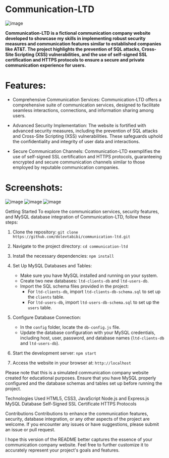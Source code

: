 # Communication-LTD
![image](https://github.com/dolevtabibi/Communication-LTD/assets/88586308/895c62d6-7fa6-475f-8d5a-cc7ff07872fa)

**Communication-LTD is a fictional communication company website developed to showcase my skills in implementing robust security measures and communication features similar to established companies like AT&T. The project highlights the prevention of SQL attacks, Cross-Site Scripting (XSS) vulnerabilities, and the use of self-signed SSL certification and HTTPS protocols to ensure a secure and private communication experience for users.**

# Features:
  * Comprehensive Communication Services: Communication-LTD offers a comprehensive suite of communication services, designed to facilitate seamless interactions, connections, and information sharing among users.

  * Advanced Security Implementation: The website is fortified with advanced security measures, including the prevention of SQL attacks and Cross-Site Scripting (XSS) vulnerabilities. These safeguards uphold the confidentiality and integrity of user data and interactions.

  * Secure Communication Channels: Communication-LTD exemplifies the use of self-signed SSL certification and HTTPS protocols, guaranteeing encrypted and secure communication channels similar to those employed by reputable communication companies.

# Screenshots:
![image](https://github.com/dolevtabibi/Communication-LTD/assets/88586308/1b4b14be-dbd6-4f62-b581-9e018aa9a6c9)
![image](https://github.com/dolevtabibi/Communication-LTD/assets/88586308/2da4b356-7d81-41c9-b8c7-4a24307f0f70)
![image](https://github.com/dolevtabibi/Communication-LTD/assets/88586308/011fc1cf-5893-4ad4-b05e-43e72623881c)

Getting Started
To explore the communication services, security features, and MySQL database integration of Communication-LTD, follow these steps:

1. Clone the repository: `git clone https://github.com/dolevtabibi/communication-ltd.git`
2. Navigate to the project directory: `cd communication-ltd`
3. Install the necessary dependencies: `npm install`

4. Set Up MySQL Databases and Tables:
   - Make sure you have MySQL installed and running on your system.
   - Create two new databases: `ltd-clients-db` and `ltd-users-db`.
   - Import the SQL schema files provided in the project:
     - For `ltd-clients-db`, import `ltd-clients-db-schema.sql` to set up the `clients` table.
     - For `ltd-users-db`, import `ltd-users-db-schema.sql` to set up the `users` table.

5. Configure Database Connection:
   - In the `config` folder, locate the `db-config.js` file.
   - Update the database configuration with your MySQL credentials, including host, user, password, and database names (`ltd-clients-db` and `ltd-users-db`).

6. Start the development server: `npm start`
7. Access the website in your browser at: `http://localhost`

Please note that this is a simulated communication company website created for educational purposes. Ensure that you have MySQL properly configured and the database schemas and tables set up before running the project.

Technologies Used
HTML5, CSS3, JavaScript
Node.js and Express.js
MySQL Database
Self-Signed SSL Certificate
HTTPS Protocols

Contributions
Contributions to enhance the communication features, security, database integration, or any other aspects of the project are welcome. If you encounter any issues or have suggestions, please submit an issue or pull request.

I hope this version of the README better captures the essence of your communication company website. Feel free to further customize it to accurately represent your project's goals and features.
